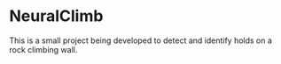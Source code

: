 # NeuralClimb

This is a small project being developed to detect and identify holds on a rock climbing wall.